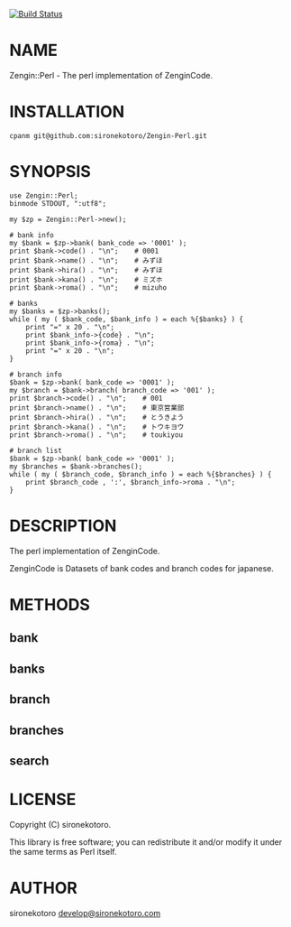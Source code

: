 [![Build Status](https://travis-ci.org/sironekotoro/Zengin-Perl.svg?branch=master)](https://travis-ci.org/sironekotoro/Zengin-Perl)
# NAME

Zengin::Perl - The perl implementation of ZenginCode.

# INSTALLATION

    cpanm git@github.com:sironekotoro/Zengin-Perl.git

# SYNOPSIS

    use Zengin::Perl;
    binmode STDOUT, ":utf8";

    my $zp = Zengin::Perl->new();

    # bank info
    my $bank = $zp->bank( bank_code => '0001' );
    print $bank->code() . "\n";    # 0001
    print $bank->name() . "\n";    # みずほ
    print $bank->hira() . "\n";    # みずほ
    print $bank->kana() . "\n";    # ミズホ
    print $bank->roma() . "\n";    # mizuho

    # banks
    my $banks = $zp->banks();
    while ( my ( $bank_code, $bank_info ) = each %{$banks} ) {
        print "=" x 20 . "\n";
        print $bank_info->{code} . "\n";
        print $bank_info->{roma} . "\n";
        print "=" x 20 . "\n";
    }

    # branch info
    $bank = $zp->bank( bank_code => '0001' );
    my $branch = $bank->branch( branch_code => '001' );
    print $branch->code() . "\n";    # 001
    print $branch->name() . "\n";    # 東京営業部
    print $branch->hira() . "\n";    # とうきよう
    print $branch->kana() . "\n";    # トウキヨウ
    print $branch->roma() . "\n";    # toukiyou

    # branch list
    $bank = $zp->bank( bank_code => '0001' );
    my $branches = $bank->branches();
    while ( my ( $branch_code, $branch_info ) = each %{$branches} ) {
        print $branch_code , ':', $branch_info->roma . "\n";
    }

# DESCRIPTION

The perl implementation of ZenginCode.

ZenginCode is Datasets of bank codes and branch codes for japanese.

# METHODS

## bank

## banks

## branch

## branches

## search

# LICENSE

Copyright (C) sironekotoro.

This library is free software; you can redistribute it and/or modify
it under the same terms as Perl itself.

# AUTHOR

sironekotoro <develop@sironekotoro.com>
